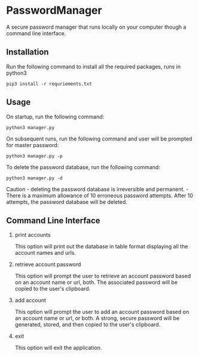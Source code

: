 # PasswordManager
A secure password manager that runs locally on your computer though a command line interface. 

## Installation
Run the following command to install all the required packages, runs in python3

    pip3 install -r requriements.txt

## Usage
On startup, run the following command:

    python3 manager.py

On subsequent runs, run the following command and user will be prompted for master password:

    python3 manager.py -p

To delete the password database, run the following command:

    python3 manager.py -d

Caution - deleting the password database is irreversible and permanent. 
        - There is a maximum allowance of 10 erroneous password attempts. After 10 attempts, the password database will be deleted. 

## Command Line Interface
1. print accounts 

    This option will print out the database in table format displaying all the account names and urls.

2. retrieve account password 

    This option will prompt the user to retrieve an account password based on an account name or url, both. The associated password will be copied to the user's clipboard.

3. add account

    This option will prompt the user to add an account password based on an account name or url, or both. A strong, secure password will be generated, stored, and then copied to the user's clipboard.

4. exit

    This option will exit the application.